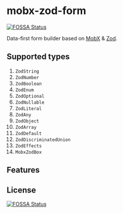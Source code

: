 # mobx-zod-form
[![FOSSA Status](https://app.fossa.com/api/projects/git%2Bgithub.com%2FMonoidDev%2Fmobx-zod-form.svg?type=shield)](https://app.fossa.com/projects/git%2Bgithub.com%2FMonoidDev%2Fmobx-zod-form?ref=badge_shield)

Data-first form builder based on [MobX](https://mobx.js.org/) & [Zod](https://zod.dev/).

## Supported types

1. `ZodString`
2. `ZodNumber`
3. `ZodBoolean`
4. `ZodEnum`
5. `ZodOptional`
6. `ZodNullable`
7. `ZodLiteral`
8. `ZodAny`
9. `ZodObject`
10. `ZodArray`
11. `ZodDefault`
12. `ZodDiscriminatedUnion`
13. `ZodEffects`
14. `MobxZodBox`

## Features



## License
[![FOSSA Status](https://app.fossa.com/api/projects/git%2Bgithub.com%2FMonoidDev%2Fmobx-zod-form.svg?type=large)](https://app.fossa.com/projects/git%2Bgithub.com%2FMonoidDev%2Fmobx-zod-form?ref=badge_large)
